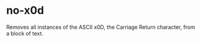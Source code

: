 # no-x0d
Removes all instances of the ASCII x0D, the Carriage Return character, from a block of text.
